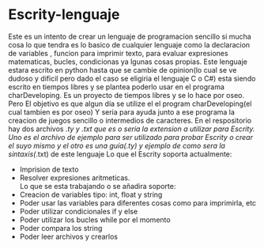 # Escrity-lenguaje
Este es un intento de crear un lenguaje de programacion sencillo si mucha cosa lo que tendra es  lo basico de cualquier lenguaje como la declaracion de variables , funcion para imprimir texto, para evaluar expresiones matematicas, bucles, condicionas ya lgunas cosas propias. Este lenguaje estara escrito en python hasta que se cambie de opinion(lo cual se ve dudoso y dificil pero dado el caso se eligiria el lenguaje C o C#) esta siendo escrito en tiempos libres y se plantea poderlo usar en el programa charDeveloping. Es un proyecto de tiempos libres y se lo hace por oseo. Pero 
El objetivo es que algun día se utilize el el program charDeveloping(el cual tambien es por oseo)
Y seria para ayuda junto a ese programa la creacion de juegos sencillo o intermedios de caracteres.
En el respositorio hay dos archivos *.ty y *.txt que es o seria la extension a utilizar para Escrity.
Uno es el archivo de ejemplo para ser utilizado para probar Escrity o crear el suyo mismo y
el otro es una guía(*.ty) y ejemplo de como sera la sintaxis(*.txt) de este lenguaje
Lo que el Escrity soporta actualmente:
* Imprision de texto
* Resolver expresiones aritmeticas.            
Lo que se esta trabajando o se añadira soporte:
* Creacion de variables tipo: int, float y string
* Poder usar las variables para diferentes cosas como para imprimirla, etc
* Poder utilizar condicionales if y else
* Poder utilizar los bucles while por el momento
* Poder compara los string
* Poder leer archivos y crearlos
